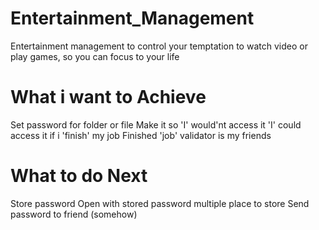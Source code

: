 # Entertainment_Management
Entertainment management to control your temptation to watch video or play games, so you can focus to your life

# What i want to Achieve
Set password for folder or file
Make it so 'I' would'nt access it 
'I' could access it if i 'finish' my job
Finished 'job' validator is my friends

# What to do Next
Store password
Open with stored password
multiple place to store
Send password to friend (somehow)